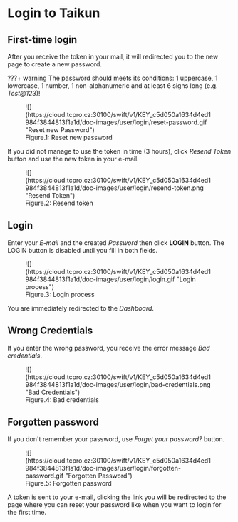 # **Login to Taikun**

## **First-time login**

After you receive the token in your mail, it will redirected you to the new page to create a new password.   

???+ warning
	The password should meets its conditions: 1 uppercase, 1 lowercase, 1 number, 1 non-alphanumeric and at least 6 signs long (e.g. *Test@123*)!

<figure markdown>
  ![](https://cloud.tcpro.cz:30100/swift/v1/KEY_c5d050a1634d4ed1984f3844813f1a1d/doc-images/user/login/reset-password.gif "Reset new Password")
  <figcaption>Figure.1: Reset new password</figcaption>
</figure>

If you did not manage to use the token in time (3 hours), click *Resend Token* button and use the new token in your e-mail.

<figure markdown>
  ![](https://cloud.tcpro.cz:30100/swift/v1/KEY_c5d050a1634d4ed1984f3844813f1a1d/doc-images/user/login/resend-token.png "Resend Token")
  <figcaption>Figure.2: Resend token</figcaption>
</figure>

## **Login**

Enter your *E-mail* and the created *Password* then click **LOGIN** button. The LOGIN button is disabled until you fill in both fields.

<figure markdown>
  ![](https://cloud.tcpro.cz:30100/swift/v1/KEY_c5d050a1634d4ed1984f3844813f1a1d/doc-images/user/login/login.gif "Login process")
  <figcaption>Figure.3: Login process</figcaption>
</figure>

You are immediately redirected to the *Dashboard*.


## **Wrong Credentials**

If you enter the wrong password, you receive the error message *Bad credentials*.

<figure markdown>
  ![](https://cloud.tcpro.cz:30100/swift/v1/KEY_c5d050a1634d4ed1984f3844813f1a1d/doc-images/user/login/bad-credentials.png "Bad Credentials")
  <figcaption>Figure.4: Bad credentials</figcaption>
</figure>

## **Forgotten password**

If you don't remember your password, use *Forget your password?* button.

<figure markdown>
  ![](https://cloud.tcpro.cz:30100/swift/v1/KEY_c5d050a1634d4ed1984f3844813f1a1d/doc-images/user/login/forgotten-password.gif "Forgotten Password")
  <figcaption>Figure.5: Forgotten password</figcaption>
</figure>

A token is sent to your e-mail, clicking the link you will be redirected to the page where you can reset your password like when you want to login for the first time.
